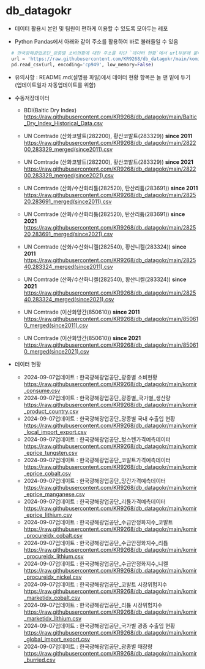 # db_datagokr

* 데이터 활용시 본인 및 팀원이 편하게 이용할 수 있도록 모아두는 레포

* Python Pandas에서 아래와 같이 주소를 활용하여 바로 불러들일 수 있음
```python
  # 한국광해광업공단_광종별 소비현황에 대한 주소를 하단 `데이터 현황`에서 url부분에 붙여넣기
  url = 'https://raw.githubusercontent.com/KR9268/db_datagokr/main/komir_consume.csv'
  pd.read_csv(url, encoding='cp949', low_memory=False)
```

* 유의사항 : README.md(설명용 파일)에서 데이터 현황 항목은 늘 맨 밑에 두기 
  (업데이트일자 자동업데이트를 위함)

* 수동저장데이터
  * BDI(Baltic Dry Index)
https://raw.githubusercontent.com/KR9268/db_datagokr/main/Baltic_Dry_Index_Historical_Data.csv

  * UN Comtrade (산화코발트(282200), 황산코발트(283329)) **since 2011**
https://raw.githubusercontent.com/KR9268/db_datagokr/main/282200,283329_merged(since2011).csv
  * UN Comtrade (산화코발트(282200), 황산코발트(283329)) **since 2021**
https://raw.githubusercontent.com/KR9268/db_datagokr/main/282200,283329_merged(since2021).csv

  * UN Comtrade (산화/수산화리튬(282520), 탄산리튬(283691)) **since 2011**
https://raw.githubusercontent.com/KR9268/db_datagokr/main/282520,283691_merged(since2011).csv
  * UN Comtrade (산화/수산화리튬(282520), 탄산리튬(283691)) **since 2021**
https://raw.githubusercontent.com/KR9268/db_datagokr/main/282520,283691_merged(since2021).csv

  * UN Comtrade (산화/수산화니켈(282540), 황산니켈(283324)) **since 2011**
https://raw.githubusercontent.com/KR9268/db_datagokr/main/282540,283324_merged(since2011).csv
  * UN Comtrade (산화/수산화니켈(282540), 황산니켈(283324)) **since 2021**
https://raw.githubusercontent.com/KR9268/db_datagokr/main/282540,283324_merged(since2021).csv

  * UN Comtrade (이산화망간(850610)) **since 2011**
https://raw.githubusercontent.com/KR9268/db_datagokr/main/850610_merged(since2011).csv
  * UN Comtrade (이산화망간(850610)) **since 2021**
https://raw.githubusercontent.com/KR9268/db_datagokr/main/850610_merged(since2021).csv


* 데이터 현황

  *  2024-09-07업데이트 : 한국광해광업공단_광종별 소비현황
https://raw.githubusercontent.com/KR9268/db_datagokr/main/komir_consume.csv
  *  2024-09-07업데이트 : 한국광해광업공단_광종별_국가별_생산량
https://raw.githubusercontent.com/KR9268/db_datagokr/main/komir_product_country.csv
  *  2024-09-07업데이트 : 한국광해광업공단_광종별 국내 수출입 현황
https://raw.githubusercontent.com/KR9268/db_datagokr/main/komir_local_import_export.csv
  *  2024-09-07업데이트 : 한국광해광업공단_텅스텐가격예측데이터
https://raw.githubusercontent.com/KR9268/db_datagokr/main/komir_eprice_tungsten.csv
  *  2024-09-07업데이트 : 한국광해광업공단_코발트가격예측데이터
https://raw.githubusercontent.com/KR9268/db_datagokr/main/komir_eprice_cobalt.csv
  *  2024-09-07업데이트 : 한국광해광업공단_망간가격예측데이터
https://raw.githubusercontent.com/KR9268/db_datagokr/main/komir_eprice_manganese.csv
  *  2024-09-07업데이트 : 한국광해광업공단_리튬가격예측데이터
https://raw.githubusercontent.com/KR9268/db_datagokr/main/komir_eprice_lithium.csv
  *  2024-09-07업데이트 : 한국광해광업공단_수급안정화지수_코발트
https://raw.githubusercontent.com/KR9268/db_datagokr/main/komir_procureidx_cobalt.csv
  *  2024-09-07업데이트 : 한국광해광업공단_수급안정화지수_리튬 
https://raw.githubusercontent.com/KR9268/db_datagokr/main/komir_procureidx_lithium.csv
  *  2024-09-07업데이트 : 한국광해광업공단_수급안정화지수_니켈
https://raw.githubusercontent.com/KR9268/db_datagokr/main/komir_procureidx_nickel.csv
  *  2024-09-07업데이트 : 한국광해광업공단_코발트 시장위험지수
https://raw.githubusercontent.com/KR9268/db_datagokr/main/komir_marketidx_cobalt.csv
  *  2024-09-07업데이트 : 한국광해광업공단_리튬 시장위험지수
https://raw.githubusercontent.com/KR9268/db_datagokr/main/komir_marketidx_lithium.csv
  *  2024-09-07업데이트 : 한국광해광업공단_국가별 광종 수출입 현황
https://raw.githubusercontent.com/KR9268/db_datagokr/main/komir_global_import_export.csv
  *  2024-09-07업데이트 : 한국광해광업공단_광종별 매장량
https://raw.githubusercontent.com/KR9268/db_datagokr/main/komir_burried.csv
